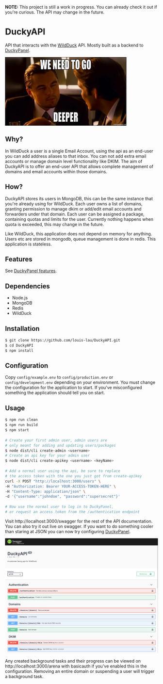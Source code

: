 __NOTE:__ This project is still a work in progress. You can already check it out if you're curious. The API may change in the future.

# DuckyAPI

API that interacts with the [WildDuck](https://github.com/nodemailer/wildduck) API. Mostly built as a backend to [DuckyPanel](https://github.com/louis-lau/DuckyPanel).


![We need to go deeper](docs/images/deeper.jpg)

## Why?
In WildDuck a user is a single Email Account, using the api as an end-user you can add address aliases to that inbox. You can not add extra email accounts or manage domain level functionality like DKIM. The aim of DuckyAPI is to offer an end-user API that allows complete management of domains and email accounts within those domains.

## How?
DuckyAPI stores its users in MongoDB, this can be the same instance that you're already using for WildDuck. Each user owns a list of domains, granting permission to manage dkim or add/edit email accounts and forwarders under that domain. Each user can be assigned a package, containing quotas and limits for the user. Currently nothing happens when quota is exceeded, this may change in the future.

Like WildDuck, this application does not depend on memory for anything. Users etc are stored in mongodb, queue management is done in redis. This application is stateless.

## Features
See [DuckyPanel features](https://github.com/louis-lau/DuckyPanel/blob/master/README.md#current-features).

## Dependencies
* Node.js
* MongoDB
* Redis
* WildDuck

## Installation
```bash
$ git clone https://github.com/louis-lau/DuckyAPI.git
$ cd DuckyAPI
$ npm install
```

## Configuration
Copy `config/example.env` to `config/production.env` or `config/development.env` depending on your environment. You must change the configuration for the application to start. If you've misconfigured something the application should tell you on start.

## Usage
```bash
$ npm run clean
$ npm run build
$ npm start

# Create your first admin user, admin users are
# only meant for adding and updating users/packages
$ node dist/cli create-admin <username>
# Create an api key for your admin user
$ node dist/cli create-apikey <username> <keyName>

# Add a normal user using the api, be sure to replace
# the access token with the one you just got from create-apikey
curl -X POST "http://localhost:3000/users" \
-H "Authorization: Bearer YOUR-ACCESS-TOKEN-HERE" \
-H "Content-Type: application/json" \
-d '{"username":"johndoe", "password":"supersecret"}'

# Now use the normal user to log in to DuckyPanel,
# or request an access token from the /authentication endpoint
```

Visit http://localhost:3000/swagger for the rest of the API documentation. You can also try it out live on swagger.
If you want to do something cooler than staring at JSON you can now try configuring [DuckyPanel](https://github.com/louis-lau/DuckyPanel).

![Swagger API documentation screenshot](docs/images/swagger.png)

Any created background tasks and their progress can be viewed on http://localhost:3000/arena with basicauth if you've enabled this in the configuration. Removing an entire domain or suspending a user will trigger a background task.